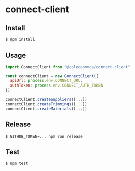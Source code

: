 # connect-client

## Install

```sh
$ npm install
```

## Usage

```js
import ConnectClient from "@colecaomoda/connect-client"

const connectClient = new ConnectClient({
  apiUrl: process.env.CONNECT_URL,
  authToken: process.env.CONNECT_AUTH_TOKEN
})

connectClient.createSuppliers([...])
connectClient.createTrimmings([...])
connectClient.createMaterials([...])
```

## Release

```sh
$ GITHUB_TOKEN=... npm run release
```

## Test

```sh
$ npm test
```